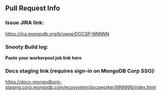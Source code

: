 ## Pull Request Info

### Issue JIRA link:
https://jira.mongodb.org/browse/DOCSP-NNNNN

### Snooty Build log:
**Paste your workerpool job link here**

### Docs staging link (requires sign-in on MongoDB Corp SSO):
https://docs-mongodborg-staging.corp.mongodb.com/ecosystem/docsworker/NNNNN/index.html
